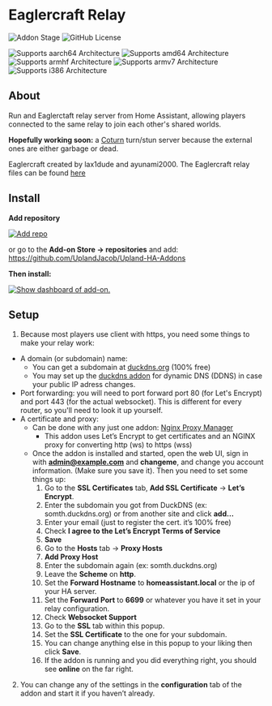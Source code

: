 # Eaglercraft Relay

![Addon Stage][stage-badge]
![GitHub License](https://img.shields.io/github/license/Uplandjacob/Upland-ha-addons)


![Supports aarch64 Architecture][aarch64-badge]
![Supports amd64 Architecture][amd64-badge]
![Supports armhf Architecture][armhf-badge]
![Supports armv7 Architecture][armv7-badge]
![Supports i386 Architecture][i386-badge]



## About
Run and Eaglerctaft relay server from Home Assistant, allowing players connected to the same relay to join each other's shared worlds.

**Hopefully working soon:** a [Coturn](https://github.com/coturn/coturn) turn/stun server because the external ones are either garbage or dead.

Eaglercraft created by lax1dude and ayunami2000.
The Eaglercraft relay files can be found [here](https://git.eaglercraft.rip/eaglercraft/eaglercraft-builds/src/branch/main/Eaglercraft_SharedWorldRelay)

## Install
**Add repository**

[![Add repo](https://my.home-assistant.io/badges/supervisor_add_addon_repository.svg)](https://my.home-assistant.io/redirect/supervisor_add_addon_repository/?repository_url=https://github.com/UplandJacob/Upland-HA-Addons)

or go to the **Add-on Store -> repositories** and add: https://github.com/UplandJacob/Upland-HA-Addons

**Then install:**

[![Show dashboard of add-on.](https://my.home-assistant.io/badges/supervisor_addon.svg)](https://my.home-assistant.io/redirect/supervisor_addon/?addon=d78ad65c_eag-relay)

## Setup
1. Because most players use client with https, you need some things to make your relay work:
  * A domain (or subdomain) name:
    * You can get a subdomain at [duckdns.org](https://duckdns.org) (100% free)
    * You may set up the [duckdns addon](https://my.home-assistant.io/redirect/supervisor_addon/?addon=core_duckdns) for dynamic DNS (DDNS) in case your public IP adress changes.
  * Port forwarding: you will need to port forward port 80 (for Let's Encrypt) and port 443 (for the actual websocket). This is different for every router, so you'll need to look it up yourself.
  * A certificate and proxy:
    * Can be done with any just one addon: [Nginx Proxy Manager](https://my.home-assistant.io/redirect/supervisor_addon/?addon=a0d7b954_nginxproxymanager)
      * This addon uses Let’s Encrypt to get certificates and an NGINX proxy for converting http (ws) to https (wss)
    * Once the addon is installed and started, open the web UI, sign in with **admin@example.com** and **changeme**, and change you account information. (Make sure you save it). Then you need to set some things up:
      1. Go to the **SSL Certificates** tab, **Add SSL Certificate** -> **Let’s Encrypt**.
      2. Enter the subdomain you got from DuckDNS (ex: somth.duckdns.org) or from another site and click **add…**
      3. Enter your email (just to register the cert. it’s 100% free)
      4. Check **I agree to the Let’s Encrypt Terms of Service**
      5. **Save**
      6. Go to the **Hosts** tab -> **Proxy Hosts**
      7. **Add Proxy Host**
      8. Enter the subdomain again (ex: somth.duckdns.org)
      9. Leave the **Scheme** on **http**.
      10. Set the **Forward Hostname** to **homeassistant.local** or the ip of your HA server.
      11. Set the **Forward Port** to **6699** or whatever you have it set in your relay configuration.
      12. Check **Websocket Support**
      13. Go to the **SSL** tab within this popup.
      14. Set the **SSL Certificate** to the one for your subdomain.
      15. You can change anything else in this popup to your liking then click **Save**.
      16. If the addon is running and you did everything right, you should see **online** on the far right.
2. You can change any of the settings in the **configuration** tab of the addon and start it if you haven’t already.

[aarch64-badge]: https://img.shields.io/badge/aarch64-yes-green.svg?style=flat
[amd64-badge]: https://img.shields.io/badge/amd64-yes-green.svg?style=flat
[armhf-badge]: https://img.shields.io/badge/armhf-no-red.svg?style=flat
[armv7-badge]: https://img.shields.io/badge/armv7-no-red.svg
[i386-badge]: https://img.shields.io/badge/i386-no-red.svg
[stage-badge]: https://img.shields.io/badge/Addon%20stage-ready-green.svg

[install-badge]: https://img.shields.io/badge/Install%20on%20my-Home%20Assistant-41BDF5?logo=home-assistant
[repository-badge]: https://img.shields.io/badge/Add%20repository%20to%20my-Home%20Assistant-41BDF5?logo=home-assistant
[repo-badge]: https://my.home-assistant.io/badges/supervisor_add_addon_repository.svg

[install-url]: https://my.home-assistant.io/redirect/supervisor_addon?addon=1f1b42b3_twingate
[repository-url]: https://my.home-assistant.io/redirect/supervisor_add_addon_repository/?repository_url=https://github.com/UplandJacob/Upland-HA-Addons
